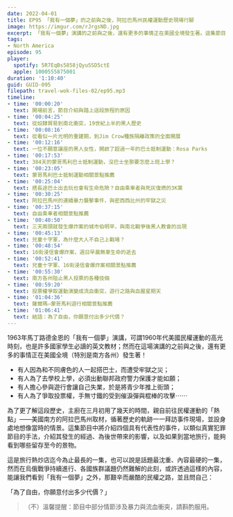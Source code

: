 ```yaml
---
date: 2022-04-01
title: EP95 「我有一個夢」的之前與之後，阿拉巴馬州民權運動歷史現場行腳
image: https://imgur.com/rJrgsND.jpg
excerpt: 「我有一個夢」演講的之前與之後，還有更多的事情正在美國全境發生著。這集節目中將重返1960年代民權運動的熱點——阿拉巴馬州，介紹四個具有代表性的事件，以類似真實犯罪節目的手法，介紹其發生的經過、為後世帶來的影響，以及如果到當地旅行，能夠看到哪些留存至今的景物。
tags:
- North America
episode: 95
player:
  spotify: 5R7EqBs5858jQyuSSD5ctE
  apple: 1000555875001
duration: '1:10:40'
guid: GUID-095
filepath: travel-wok-files-02/ep95.mp3
timeline:
- time: '00:00:20'
  text: 開場前言，節目介紹與踏上這段旅程的原因
- time: '00:04:25'
  text: 從奴隸貿易到南北衝突，19世紀上半的黑人歷史
- time: '00:08:16'
  text: 從看似一片光明的重建期，到Jim Crow種族隔離政策的全面開展
- time: '00:12:16'
  text: 一位不願意讓座的黑人女性，開啟了超過一年的巴士抵制運動：Rosa Parks
- time: '00:17:53'
  text: 384天的蒙哥馬利巴士抵制運動，沒巴士坐那要怎麼上班上學？
- time: '00:23:05'
  text: 蒙哥馬利巴士抵制運動相關景點推薦
- time: '00:25:04'
  text: 搭長途巴士出去玩也會有生命危險？自由乘車者與死灰復燃的3K黨
- time: '00:30:25'
  text: 阿拉巴馬州的連續暴力襲擊事件，與密西西比州的牢獄之災
- time: '00:37:15'
  text: 自由乘車者相關景點推薦
- time: '00:40:50'
  text: 三天兩頭就發生爆炸案的城市伯明罕，與南北戰爭後黑人教會的出現
- time: '00:45:13'
  text: 兒童十字軍，為什麼大人不自己上戰場？
- time: '00:48:54'
  text: 16街浸信會爆炸案，週日早晨無辜生命的逝去
- time: '00:52:41'
  text: 兒童十字軍、16街浸信會爆炸案相關景點推薦
- time: '00:55:30'
  text: 南方各州阻止黑人投票的各種伎倆
- time: '00:59:20'
  text: 投票權爭取運動演變成流血衝突，遊行之路與血腥星期天
- time: '01:04:36'
  text: 薩爾瑪—蒙哥馬利遊行相關景點推薦
- time: '01:06:41'
  text: 結語：為了自由，你願意付出多少代價？
---
```

1963年馬丁路德金恩的「我有一個夢」演講，可謂1960年代美國民權運動的高光時刻，也是許多國家學生必讀的英文教材；然而在這場演講的之前與之後，還有更多的事情正在美國全境（特別是南方各州）發生著！

* 有人因為和不同膚色的人一起搭巴士，而遭受牢獄之災；
* 有人為了去學校上學，必須出動聯邦政府警力保護才能如願；
* 有人擔心參與遊行會讓自己失業，於是將青少年推上街頭；
* 有人為了爭取投票權，手無寸鐵的受到催淚彈與棍棒的攻擊⋯⋯

為了更了解這段歷史，主廚在三月初用了幾天的時間，親自前往民權運動的「熱點」——美國南方的阿拉巴馬州取材，循著歷史的軌跡一一拜訪事件現場，並設身處地想像當時的情景。這集節目中將介紹四個具有代表性的事件，以類似真實犯罪節目的手法，介紹其發生的經過、為後世帶來的影響，以及如果到當地旅行，能夠看到哪些留存至今的景物。

這是旅行熱炒店迄今為止最長的一集，也可以說是話題最沈重、內容最硬的一集，然而在烏俄戰爭持續進行、各國族群議題仍然難解的此刻，或許透過這樣的內容，能讓我們看到「我有一個夢」之外，那艱辛而嚴酷的民權之路，並且問自己：

「為了自由，你願意付出多少代價？」

> （不）溫馨提醒：節目中部分情節涉及暴力與流血衝突，請斟酌服用。
